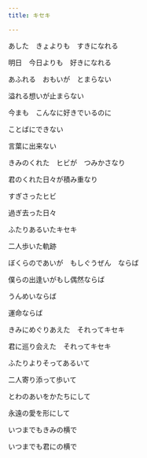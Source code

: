 ```yaml
---
title: キセキ

---
```


あした　きょよりも　すきになれる

明日　今日よりも　好きになれる



あふれる　おもいが　とまらない

溢れる想いが止まらない



今まも　こんなに好きでいるのに



ことばにできない

言葉に出来ない



きみのくれた　ヒビが　つみかさなり

君のくれた日々が積み重なり



すぎさったヒビ

過ぎ去った日々



ふたりあるいたキセキ

二人歩いた軌跡



ぼくらのであいが　もしぐうぜん　ならば

僕らの出逢いがもし偶然ならば



うんめいならば

運命ならば



きみにめぐりあえた　それってキセキ

君に巡り会えた　それってキセキ



ふたりよりそってあるいて

二人寄り添って歩いて



とわのあいをかたちにして

永遠の愛を形にして



いつまでもきみの横で

いつまでも君にの横で





